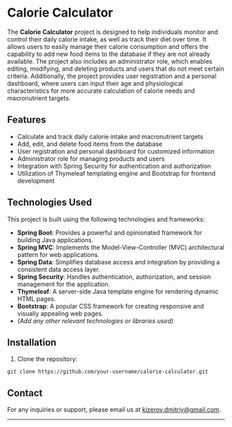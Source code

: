 # Calorie Calculator


The **Calorie Calculator** project is designed to help individuals monitor and control their daily calorie intake, as well as track their diet over time. It allows users to easily manage their calorie consumption and offers the capability to add new food items to the database if they are not already available. The project also includes an administrator role, which enables editing, modifying, and deleting products and users that do not meet certain criteria. Additionally, the project provides user registration and a personal dashboard, where users can input their age and physiological characteristics for more accurate calculation of calorie needs and macronutrient targets.

## Features

- Calculate and track daily calorie intake and macronutrient targets
- Add, edit, and delete food items from the database
- User registration and personal dashboard for customized information
- Administrator role for managing products and users
- Integration with Spring Security for authentication and authorization
- Utilization of Thymeleaf templating engine and Bootstrap for frontend development

## Technologies Used

This project is built using the following technologies and frameworks:

- **Spring Boot**: Provides a powerful and opinionated framework for building Java applications.
- **Spring MVC**: Implements the Model-View-Controller (MVC) architectural pattern for web applications.
- **Spring Data**: Simplifies database access and integration by providing a consistent data access layer.
- **Spring Security**: Handles authentication, authorization, and session management for the application.
- **Thymeleaf**: A server-side Java template engine for rendering dynamic HTML pages.
- **Bootstrap**: A popular CSS framework for creating responsive and visually appealing web pages.
- *(Add any other relevant technologies or libraries used)*

## Installation

1. Clone the repository:

```shell
git clone https://github.com/your-username/calorie-calculator.git
```

## Contact

For any inquiries or support, please email us at [kizerov.dmitriy@gmail.com](mailto:kizerov.dmitriy@gmail.com).

---
